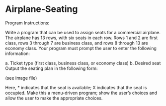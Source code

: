 # Airplane-Seating

Program Instructions:

Write a program that can be used to assign seats for a commercial airplane. The airplane has 13 rows, with six seats in each row. Rows 1 and 2 are first class, rows 3 through 7 are business class, and rows 8 through 13 are economy class. Your program must prompt the user to enter the following information:

a. Ticket type (first class, business class, or economy class)
b. Desired seat Output the seating plan in the following form:

(see image file)

Here, * indicates that the seat is available; X indicates that the seat is occupied.
Make this a menu-driven program; show the user’s choices and allow the user to make the appropriate choices.
